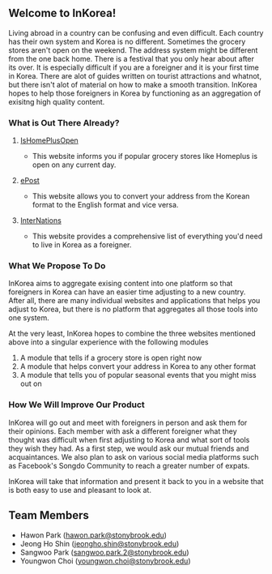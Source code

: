 ## Welcome to InKorea!

Living abroad in a country can be confusing and even difficult. Each country has their own system and Korea is no different. 
Sometimes the grocery stores aren't open on the weekend. The address system might be different from the one back home. There is a festival that you only hear about after its over. It is especially difficult if you are a foreigner and it is your first time in Korea. There are alot of guides written on tourist attractions and whatnot, but there isn't alot of material on how to make a smooth transition. InKorea hopes to help those foreigners in Korea by functioning as an aggregation of exisitng high quality content.

### What is Out There Already?
1. [IsHomePlusOpen](https://ishomeplusopen.com/#top)
    - This website informs you if popular grocery stores like Homeplus is open on any current day.

3. [ePost](https://www.epost.go.kr/roadAreaCdEng.retrieveLnEngAreaCdList.comm)
    - This website allows you to convert your address from the Korean format to the English format and vice versa.

5. [InterNations](https://www.internations.org/go/moving-to-south-korea/living)
    - This website provides a comprehensive list of everything you'd need to live in Korea as a foreigner.

### What We Propose To Do
InKorea aims to aggregate exising content into one platform so that foreigners in Korea can have an easier time adjusting to a new country. After all, there are many individual websites and applications that helps you adjust to Korea, but there is no platform that aggregates all those tools into one system. 

At the very least, InKorea hopes to combine the three websites mentioned above into a singular experience with the following modules
1) A module that tells if a grocery store is open right now
2) A module that helps convert your address in Korea to any other format
3) A module that tells you of popular seasonal events that you might miss out on

### How We Will Improve Our Product
InKorea will go out and meet with foreigners in person and ask them for their opinions. Each member with ask a different foreigner what they thought was difficult when first adjusting to Korea and what sort of tools they wish they had. As a first step, we would ask our mutual friends and acquaintances. We also plan to ask on various social media platforms such as Facebook's Songdo Community to reach a greater number of expats.

InKorea will take that information and present it back to you in a website that is both easy to use and pleasant to look at.

## Team Members
- Hawon Park (hawon.park@stonybrook.edu)
- Jeong Ho Shin (jeongho.shin@stonybrook.edu)
- Sangwoo Park (sangwoo.park.2@stonybrook.edu)
- Youngwon Choi (youngwon.choi@stonybrook.edu)
